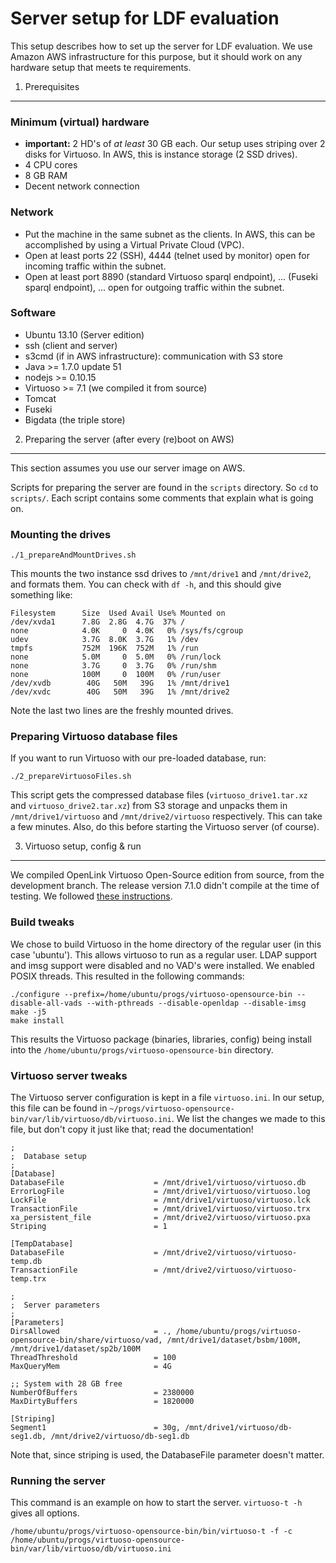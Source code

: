 Server setup for LDF evaluation
===============================

This setup describes how to set up the server for LDF evaluation. We use Amazon AWS infrastructure for this purpose, but it should work on any hardware setup that meets te requirements.

1) Prerequisites
----------------

### Minimum (virtual) hardware
* **important:** 2 HD's of *at least* 30 GB each. Our setup uses striping over 2 disks for Virtuoso. In AWS, this is instance storage (2 SSD drives).
* 4 CPU cores
* 8 GB RAM
* Decent network connection

### Network
* Put the machine in the same subnet as the clients. In AWS, this can be accomplished by using a Virtual Private Cloud (VPC).
* Open at least ports 22 (SSH), 4444 (telnet used by monitor) open for incoming traffic within the subnet.
* Open at least port 8890 (standard Virtuoso sparql endpoint), ... (Fuseki sparql endpoint), ... open for outgoing traffic within the subnet.

### Software
* Ubuntu 13.10 (Server edition)
* ssh (client and server)
* s3cmd (if in AWS infrastructure): communication with S3 store
* Java >= 1.7.0 update 51
* nodejs >= 0.10.15
* Virtuoso >= 7.1 (we compiled it from source)
* Tomcat
* Fuseki
* Bigdata (the triple store)

2) Preparing the server (after every (re)boot on AWS)
-----------------------------------------------------
This section assumes you use our server image on AWS.

Scripts for preparing the server are found in the <code>scripts</code> directory. So <code>cd</code> to <code>scripts/</code>. Each script contains some comments that explain what is going on.

### Mounting the drives
	./1_prepareAndMountDrives.sh

This mounts the two instance ssd drives to <code>/mnt/drive1</code> and <code>/mnt/drive2</code>, and formats them. You can check with <code>df -h</code>, and this should give something like:

	Filesystem      Size  Used Avail Use% Mounted on
	/dev/xvda1      7.8G  2.8G  4.7G  37% /
	none            4.0K     0  4.0K   0% /sys/fs/cgroup
	udev            3.7G  8.0K  3.7G   1% /dev
	tmpfs           752M  196K  752M   1% /run
	none            5.0M     0  5.0M   0% /run/lock
	none            3.7G     0  3.7G   0% /run/shm
	none            100M     0  100M   0% /run/user
	/dev/xvdb        40G   50M   39G   1% /mnt/drive1
	/dev/xvdc        40G   50M   39G   1% /mnt/drive2

Note the last two lines are the freshly mounted drives.

### Preparing Virtuoso database files

If you want to run Virtuoso with our pre-loaded database, run:

	./2_prepareVirtuosoFiles.sh

This script gets the compressed database files (<code>virtuoso_drive1.tar.xz</code> and <code>virtuoso_drive2.tar.xz</code>) from S3 storage and unpacks them in <code>/mnt/drive1/virtuoso</code> and <code>/mnt/drive2/virtuoso</code> respectively. This can take a few minutes. Also, do this before starting the Virtuoso server (of course).


3) Virtuoso setup, config & run
-------------------------------

We compiled OpenLink Virtuoso Open-Source edition from source, from the development branch. The release version 7.1.0 didn't compile at the time of testing. We followed [these instructions](http://virtuoso.openlinksw.com/dataspace/doc/dav/wiki/Main/VOSUbuntuNotes#Building%20Virtuoso%20from%20Source).

### Build tweaks

We chose to build Virtuoso in the home directory of the regular user (in this case 'ubuntu'). This allows virtuoso to run as a regular user. LDAP support and imsg support were disabled and no VAD's were installed. We enabled POSIX threads. This resulted in the following commands:

	./configure --prefix=/home/ubuntu/progs/virtuoso-opensource-bin --disable-all-vads --with-pthreads --disable-openldap --disable-imsg
	make -j5
	make install

This results the Virtuoso package (binaries, libraries, config) being install into the <code>/home/ubuntu/progs/virtuoso-opensource-bin</code> directory.

### Virtuoso server tweaks

The Virtuoso server configuration is kept in a file <code>virtuoso.ini</code>. In our setup, this file can be found in <code>~/progs/virtuoso-opensource-bin/var/lib/virtuoso/db/virtuoso.ini</code>. We list the changes we made to this file, but don't copy it just like that; read the documentation!

	;
	;  Database setup
	;
	[Database]
	DatabaseFile                    = /mnt/drive1/virtuoso/virtuoso.db
	ErrorLogFile                    = /mnt/drive1/virtuoso/virtuoso.log
	LockFile                        = /mnt/drive1/virtuoso/virtuoso.lck
	TransactionFile                 = /mnt/drive1/virtuoso/virtuoso.trx
	xa_persistent_file              = /mnt/drive2/virtuoso/virtuoso.pxa
	Striping                        = 1
	
	[TempDatabase]
	DatabaseFile                    = /mnt/drive2/virtuoso/virtuoso-temp.db
	TransactionFile                 = /mnt/drive2/virtuoso/virtuoso-temp.trx
	
	;
	;  Server parameters
	;
	[Parameters]
	DirsAllowed                     = ., /home/ubuntu/progs/virtuoso-opensource-bin/share/virtuoso/vad, /mnt/drive1/dataset/bsbm/100M, /mnt/drive1/dataset/sp2b/100M
	ThreadThreshold                 = 100
	MaxQueryMem                     = 4G
	
	;; System with 28 GB free
	NumberOfBuffers                 = 2380000
	MaxDirtyBuffers                 = 1820000
	
	[Striping]
	Segment1                        = 30g, /mnt/drive1/virtuoso/db-seg1.db, /mnt/drive2/virtuoso/db-seg1.db

Note that, since striping is used, the DatabaseFile parameter doesn't matter.

### Running the server

This command is an example on how to start the server. <code>virtuoso-t -h</code> gives all options.

	/home/ubuntu/progs/virtuoso-opensource-bin/bin/virtuoso-t -f -c /home/ubuntu/progs/virtuoso-opensource-bin/var/lib/virtuoso/db/virtuoso.ini

